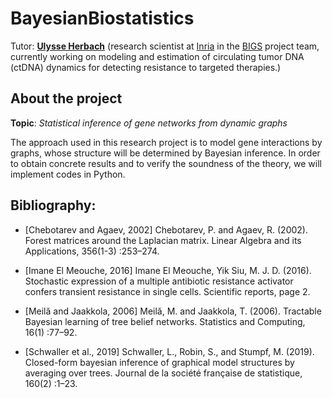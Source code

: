 # BayesianBiostatistics

Tutor: [**Ulysse Herbach**](https://herbach.perso.math.cnrs.fr/) (research scientist at [Inria](https://www.inria.fr/en) in the [BIGS](https://www.inria.fr/en/bigs) project team, currently working on modeling and estimation of circulating tumor DNA (ctDNA) dynamics for detecting resistance to targeted therapies.)

## About the project

**Topic**: *Statistical inference of gene networks from dynamic graphs*

The approach used in this research project is to model gene interactions by graphs, whose structure will be determined by Bayesian inference. In order to obtain concrete results and to verify the soundness of the theory, we will implement codes in Python.

## Bibliography:

* [Chebotarev and Agaev, 2002] Chebotarev, P. and Agaev, R. (2002). Forest matrices
  around the Laplacian matrix. Linear Algebra and its Applications, 356(1-3) :253–274.

* [Imane El Meouche, 2016] Imane El Meouche, Yik Siu, M. J. D. (2016). Stochastic expression of a multiple antibiotic resistance activator confers transient resistance in single cells. Scientific reports, page 2.

* [Meilă and Jaakkola, 2006] Meilă, M. and Jaakkola, T. (2006). Tractable Bayesian learning of tree belief networks. Statistics and Computing, 16(1) :77–92.

* [Schwaller et al., 2019] Schwaller, L., Robin, S., and Stumpf, M. (2019). Closed-form
  bayesian inference of graphical model structures by averaging over trees. Journal de la société française de statistique, 160(2) :1–23.

# 